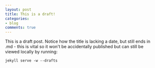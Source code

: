 ```yaml
---
layout: post
title: This is a draft!
categories:
- blog
comments: true
---
```

This is a draft post. Notice how the title is lacking a date, but still ends in .md - this is vital so it won't be accidentally published but can still be viewed locally by running:

    jekyll serve -w --drafts